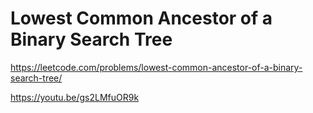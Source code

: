 # Lowest Common Ancestor of a Binary Search Tree

https://leetcode.com/problems/lowest-common-ancestor-of-a-binary-search-tree/

https://youtu.be/gs2LMfuOR9k

